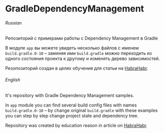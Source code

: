 # GradleDependencyManagement

###### Russian

Репозиторий с примерами работы с Dependency Management в Gradle

В модуле `app` вы можете увидеть несколько файлов c именем `build.gradle.0-10` – заменяя ими `build.gradle` можно переходить из одного состояния проекта к другому и изменять дерево зависимостей.

Резопозиторий создан в целях обучения для статьи на [HabraHabr](https://habrahabr.ru/company/redmadrobot/blog/275515/).

###### English

It's repository with Gradle Dependency Management samples.

In `app` module you can find several build config files with names `build.gradle.0-10` – by change original `build.gradle` with these examples you can step by step change project state and dependency tree.

Repository was created by education reason in article on [HabraHabr](https://habrahabr.ru/company/redmadrobot/blog/275515/).
